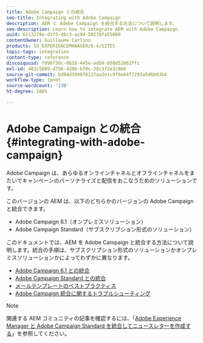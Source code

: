 ```yaml
---
title: Adobe Campaign との統合
seo-title: Integrating with Adobe Campaign
description: AEM と Adobe Campaign を統合する方法について説明します。
seo-description: Learn how to integrate AEM with Adobe Campaign.
uuid: 6113279e-d1f5-46c3-ac94-50270fa55060
contentOwner: Guillaume Carlino
products: SG_EXPERIENCEMANAGER/6.4/SITES
topic-tags: integration
content-type: reference
discoiquuid: fd96f30c-0616-445e-adb9-050d52862ffc
exl-id: 482c5889-d756-428b-bf0c-38c372e3c8b6
source-git-commit: bd94d3949f0117aa3e1c9f0e84f7293a5d6b03b4
workflow-type: tm+mt
source-wordcount: '139'
ht-degree: 100%

---
```


# Adobe Campaign との統合{#integrating-with-adobe-campaign}

Adobe Campaign は、あらゆるオンラインチャネルとオフラインチャネルをまたいでキャンペーンのパーソナライズと配信をおこなうためのソリューションです。

このバージョンの AEM は、以下のどちらかのバージョンの Adobe Campaign と統合できます。

* Adobe Campaign 6.1（オンプレミスソリューション）
* Adobe Campaign Standard（サブスクリプション形式のソリューション）

このドキュメントでは、AEM を Adobe Campaign と統合する方法について説明します。統合の手順は、サブスクリプション形式のソリューションかオンプレミスソリューションかによってわずかに異なります。

* [Adobe Campaign 6.1 との統合](/help/sites-administering/campaignonpremise.md)
* [Adobe Campaign Standard との統合](/help/sites-administering/campaignstandard.md)
* [メールテンプレートのベストプラクティス](/help/sites-administering/best-practices-for-email-templates.md)
* [Adobe Campaign 統合に関するトラブルシューティング](/help/sites-administering/troubleshooting-campaignintegration.md)

>[!NOTE]
>
>関連する AEM コミュニティの記事を確認するには、「[Adobe Experience Manager と Adobe Campaign Standard を統合してニュースレターを作成する](https://experienceleague.adobe.com/docs/experience-manager-learn/getting-started-wknd-tutorial-develop/overview.html?lang=ja&amp;CID=RedirectAEMCommunityKautuk)」を参照してください。
